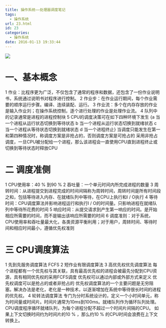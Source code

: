 ```yaml
---
title: 操作系统——处理器调度笔记
tags:
  - 操作系统
url: 23.html
id: 23
categories:
  - 操作系统
date: 2016-01-13 19:33:44
---
```


![](//7xqgks.com1.z0.glb.clouddn.com/870ec29801bdebb797b218c205659bb391b19ce8e5db-euBILP.jpeg)

# 一、基本概念

1 作业：比程序更为广泛，不仅包含了通常的程序和数据，还包含了一份作业说明书，系统通过说明书对程序进行控制。 2 作业步：在作业运行期间，每个作业需要的顺序运行步骤。编译、连续装配、运行。 3 作业流：多个在内存存放的作业是输入作业刘；在操作系统控制，逐个进行处理的作业是处理作业流。 4 队列中的记录通常是进程的进程控制块 5 CPU的调度决策可在如下四种环境下发生 {a 当一个进程从运行状态切换到等待状态 b 当一个进程从运行状态切换到就绪状态 c 当一个进程从等待状态切换到就绪状态 d 当一个进程终止} 当调度只能发生在第一和第四种情况时，称调度方案是非抢占的，否则调度方案是可抢占的 采用非抢占调度，一旦CPU被分配给一个进程，那么该进程会一直使用CPU直到进程终止或切换到等待状态时释放CPU

# 二 调度准侧

1 CPU使用率：40 % 到90 % 2 吞吐量：一个单元时间内所完成进程的数量 3 周转时间：从进程提交到进程完成的时间间隔称为周转时间，周转时间是所有时间段之和，包括等待进入内存、在就绪队列中等待，在CPU上执行和I / O执行 4 等待时间：CPU调度算法并影响进程运行和执行I / O的时间量。只影响进程在就绪队列中等待所花费的时间 5 响应时间：从提交请求到产生第一响应的时间。是开始相应所需要的时间，而不是输出该响应所需要的时间 6 调度准则：对于系统，CPU使用率和吞吐量最大化，各类资源平衡利用；对于用户，周转时间、等待时间和相应时间最小，遵循优先权准则

# 三 CPU调度算法

1 先到先服务调度算法 FCFS 2 短作业有限调度算法 3 高优先权优先调度算法 每个进程都有一个优先权与其关联，具有最高优先权的进程会被最先分配到CPU资源，具有相同优先权的采用FCFS调度 优先权可以通过内部或外部方式来定义 优先权调度可以是抢占的或者非抢占的 优先权调度算法的一个主要问题是无穷阻塞。解决办法是老化，老化是一种技术，以逐渐增加在系统中等待很长时间的进程的优先权。 4 轮转法调度算法 专门为分时系统设计的，定义一个小时间单元，称为时间量或时间片。时间片通常为10ms到100ms。就绪队列作为循环队列处理。CPU调度程序循环就绪队列，为每个进程分配不超过一个时间片间隔的CPU。 如果上下文切换时间约为时间片的10 % ，那么约10 % 的CPU时间会浪费在上下文转换上。